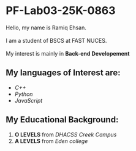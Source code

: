 
# PF-Lab03-25K-0863
Hello, my name is Ramiq Ehsan. </br> </br>
I am a student of BSCS at FAST NUCES. </br> <br/>
My interest is mainly in **Back-end Developement**

## My languages of Interest are:
- _C++_
- _Python_
- _JavaScript_

## My Educational Background:

1. **O LEVELS** from _DHACSS Creek Campus_
2. **A LEVELS** from _Eden college_
   
